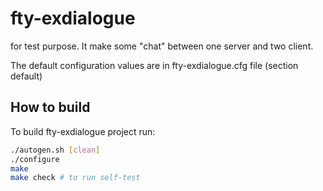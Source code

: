 # fty-exdialogue
for test purpose. It make some "chat" between one server and two client.

The default configuration values are in fty-exdialogue.cfg file (section default)

## How to build
To build fty-exdialogue project run:
```bash
./autogen.sh [clean]
./configure
make
make check # to run self-test
```